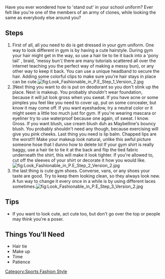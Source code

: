 Have you ever wondered how to 'stand out' in your school uniform? Ever
felt like you're one of the members of an army of clones, while looking
the same as everybody else around you?

## Steps

1.  First of all, all you need to do is get dressed in your gym uniform.
    One way to look different in gym is by having a cute hairstyle.
    During gym your hair might get in the way, so use a hair tie to tie
    it back into a 'pony tail' , braid, 'messy bun'( there are many
    tutorials scattered all over the internet teaching you the perfect
    way of making a messy bun), or any other way to keep it back. You
    can use a unique headband to secure the hair. Adding some colorful
    clips to make sure you're hair stays in place can be
    cute.![](Look_Fashionable_in_P.E_Step_1_Version_2.jpg "fig:Look_Fashionable_in_P.E_Step_1_Version_2.jpg")
2.  \]Next thing you want to do is put on deodorant so you don't stink
    up the place. Next is makeup. You probably shouldn't wear
    foundation, because it will jut look gross when you sweat. If you
    have acne or some pimples you feel like you need to cover up, put on
    some concealer, but know it may come off. If you want eyeshadow, try
    a neutral color or it might seem a little too much just for gym. If
    you're wearing mascara or eyeliner try to use waterproof because one
    again, of sweat. I know. Gross. If you want blush, use cream blush
    duh as Maybelline's bouncy blush. You probably shouldn't need any
    though, because exercising will give you pink cheeks. Last thing you
    need is lip balm. Chapped lips are the worst!!! Make your makeup
    look natural, unlike this awful picture someone hose that I dunno
    how to delete lol If your gym shirt is really baggy, use a hair tie
    to tie it at the back and flip the tied fabric underneath the shirt,
    this will make it look tighter. If you're allowed to, cut off the
    sleeves of your shirt or decorate it how you would
    like.![](Look_Fashionable_in_P.E_Step_2_Version_2.jpg "fig:Look_Fashionable_in_P.E_Step_2_Version_2.jpg")
3.  the last thing is cute gym shoes. Converse, vans, or any shoes your
    taste are good. Try to keep them looking clean, so they always look
    new. A fun way to change it every once in a while is by using
    different laces
    sometimes.![](Look_Fashionable_in_P.E_Step_3_Version_2.jpg "fig:Look_Fashionable_in_P.E_Step_3_Version_2.jpg")

## Tips

-   If you want to look cute, act cute too, but don't go over the top or
    people may think you're a poser.

## Things You'll Need

-   Hair tie
-   Make up
-   Time
-   Patience

[Category:Sports Fashion
Style](Category:Sports_Fashion_Style "wikilink")